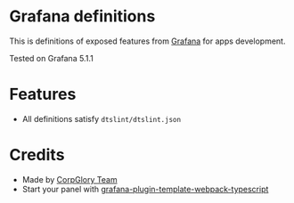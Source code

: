 # Grafana definitions

This is definitions of exposed features from [Grafana](https://github.com/grafana/grafana) for 
apps development.

Tested on Grafana 5.1.1

# Features

* All definitions satisfy `dtslint/dtslint.json`

# Credits

* Made by [CorpGlory Team](htto://corpglory.com)
* Start your panel with [grafana-plugin-template-webpack-typescript](https://github.com/CorpGlory/grafana-plugin-template-webpack-typescript)